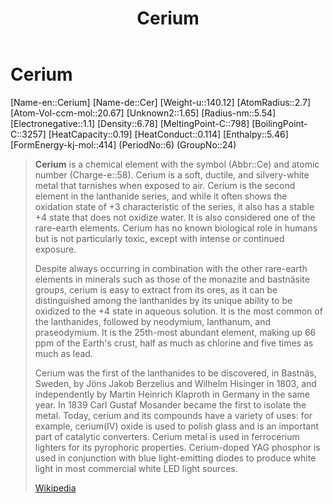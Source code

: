 ﻿---
title: "Cerium"
type: Element
GroupName: Lanthanide-Group
SpocWebEntityId: 21954
---

# Cerium

[Name-en::Cerium]
[Name-de::Cer]
[Weight-u::140.12]
[AtomRadius::2.7]
[Atom-Vol-ccm-mol::20.67]
[Unknown2::1.65]
[Radius-nm::5.54]
[Electronegative::1.1]
[Density::6.78]
[MeltingPoint-C::798]
[BoilingPoint-C::3257]
[HeatCapacity::0.19]
[HeatConduct::0.114]
[Enthalpy::5.46]
[FormEnergy-kj-mol::414]
(PeriodNo::6)
(GroupNo::24)



> **Cerium** is a chemical element with the symbol (Abbr::Ce) and atomic number (Charge-e::58). Cerium is a soft, ductile, and silvery-white metal that tarnishes when exposed to air. Cerium is the second element in the lanthanide series, and while it often shows the oxidation  state of +3 characteristic of the series, it also has a stable +4 state that does not oxidize water. It is also considered one of the rare-earth elements. Cerium has no known biological role in humans but is not particularly toxic, except with intense or continued exposure.
>
> Despite always occurring in combination with the other rare-earth elements in minerals such as those of the monazite and bastnäsite groups, cerium is easy to extract from its ores, as it can be distinguished among the lanthanides by its unique ability to be oxidized to the +4 state in aqueous solution. It is the most common of the lanthanides, followed by neodymium, lanthanum, and praseodymium. It is the 25th-most abundant element, making up 66 ppm of the Earth's crust, half as much as chlorine and five times as much as lead.
>
> Cerium was the first of the lanthanides to be discovered, in Bastnäs, Sweden, by Jöns Jakob Berzelius and Wilhelm Hisinger in 1803, and independently by Martin Heinrich Klaproth in Germany in the same year. In 1839 Carl Gustaf Mosander became the first to isolate the metal. Today, cerium and its compounds have a variety of uses: for example, cerium(IV) oxide is used to polish glass and is an important part of catalytic converters. Cerium metal is used in ferrocerium lighters for its pyrophoric properties. Cerium-doped YAG phosphor is used in conjunction with blue light-emitting diodes to produce white light in most commercial white LED light sources.
>
> [Wikipedia](https://en.wikipedia.org/wiki/Cerium)